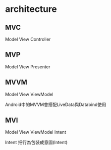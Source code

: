 # architecture

## MVC

Model View Controller

## MVP

Model View Presenter

## MVVM

Model View ViewModel

Android中的MVVM會搭配LiveData與Databind使用

## MVI

Model View ViewModel Intent
 
Intent 把行為包裝成意圖(Intent) 